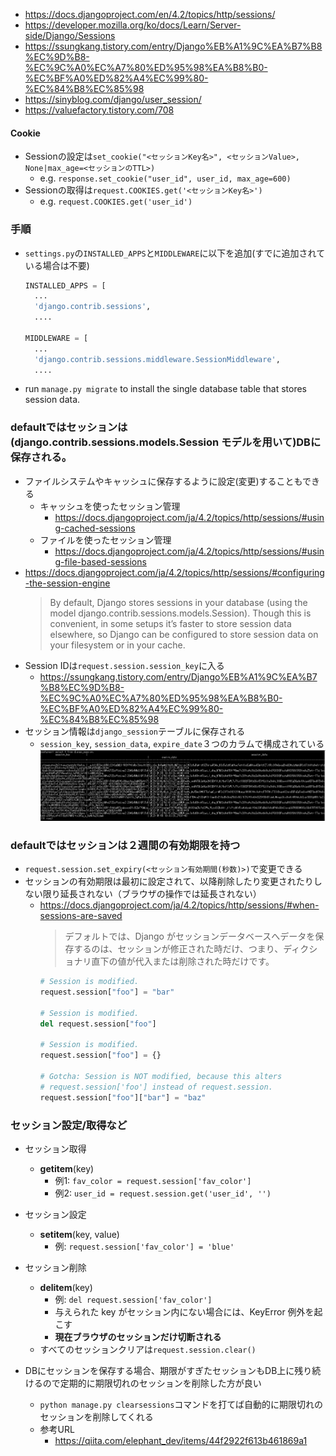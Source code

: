 - https://docs.djangoproject.com/en/4.2/topics/http/sessions/
- https://developer.mozilla.org/ko/docs/Learn/Server-side/Django/Sessions
- https://ssungkang.tistory.com/entry/Django%EB%A1%9C%EA%B7%B8%EC%9D%B8-%EC%9C%A0%EC%A7%80%ED%95%98%EA%B8%B0-%EC%BF%A0%ED%82%A4%EC%99%80-%EC%84%B8%EC%85%98
- https://sinyblog.com/django/user_session/
- https://valuefactory.tistory.com/708
   
#### Cookie
- Sessionの設定は`set_cookie("<セッションKey名>", <セッションValue>, None|max_age=<セッションのTTL>)`
  - e.g. `response.set_cookie("user_id", user_id, max_age=600)`
- Sessionの取得は`request.COOKIES.get('<セッションKey名>')`
  - e.g. `request.COOKIES.get('user_id')`

### 手順
- `settings.py`の`INSTALLED_APPS`と`MIDDLEWARE`に以下を追加(すでに追加されている場合は不要)
  ~~~python
  INSTALLED_APPS = [
    ...
    'django.contrib.sessions',
    ....

  MIDDLEWARE = [
    ...
    'django.contrib.sessions.middleware.SessionMiddleware',
    ....
  ~~~
- run `manage.py migrate` to install the single database table that stores session data.

### defaultではセッションは(django.contrib.sessions.models.Session モデルを用いて)DBに保存される。
- ファイルシステムやキャッシュに保存するように設定(変更)することもできる
  - キャッシュを使ったセッション管理
    - https://docs.djangoproject.com/ja/4.2/topics/http/sessions/#using-cached-sessions
  - ファイルを使ったセッション管理
    - https://docs.djangoproject.com/ja/4.2/topics/http/sessions/#using-file-based-sessions
- https://docs.djangoproject.com/ja/4.2/topics/http/sessions/#configuring-the-session-engine
  > By default, Django stores sessions in your database (using the model django.contrib.sessions.models.Session). Though this is convenient, in some setups it’s faster to store session data elsewhere, so Django can be configured to store session data on your filesystem or in your cache.
- Session IDは`request.session.session_key`に入る
  - https://ssungkang.tistory.com/entry/Django%EB%A1%9C%EA%B7%B8%EC%9D%B8-%EC%9C%A0%EC%A7%80%ED%95%98%EA%B8%B0-%EC%BF%A0%ED%82%A4%EC%99%80-%EC%84%B8%EC%85%98
- セッション情報は`django_session`テーブルに保存される
  - `session_key`, `session_data`, `expire_date`３つのカラムで構成されている
  ![](../image/django_session.jpg)

### defaultではセッションは２週間の有効期限を持つ
- `request.session.set_expiry(<セッション有効期間(秒数)>)`で変更できる
- セッションの有効期限は最初に設定されて、以降削除したり変更されたりしない限り延長されない（ブラウザの操作では延長されない）
  - https://docs.djangoproject.com/ja/4.2/topics/http/sessions/#when-sessions-are-saved
    > デフォルトでは、Django がセッションデータベースへデータを保存するのは、セッションが修正された時だけ、つまり、ディクショナリ直下の値が代入または削除された時だけです。
    ~~~python
    # Session is modified.
    request.session["foo"] = "bar"

    # Session is modified.
    del request.session["foo"]

    # Session is modified.
    request.session["foo"] = {}

    # Gotcha: Session is NOT modified, because this alters
    # request.session['foo'] instead of request.session.
    request.session["foo"]["bar"] = "baz"
    ~~~

### セッション設定/取得など
- セッション取得
  - __getitem__(key)
    - 例1: `fav_color = request.session['fav_color']`
    - 例2: `user_id = request.session.get('user_id', '')`

- セッション設定
  - __setitem__(key, value)
    - 例: `request.session['fav_color'] = 'blue'`

- セッション削除
  - __delitem__(key)
    - 例: `del request.session['fav_color'] `
    - 与えられた key がセッション内にない場合には、KeyError 例外を起こす
    - **現在ブラウザのセッションだけ切断される**
  - すべてのセッションクリアは`request.session.clear()`

- DBにセッションを保存する場合、期限がすぎたセッションもDB上に残り続けるので定期的に期限切れのセッションを削除した方が良い
  - `python manage.py clearsessions`コマンドを打てば自動的に期限切れのセッションを削除してくれる
  - 参考URL
    - https://qiita.com/elephant_dev/items/44f2922f613b461869a1